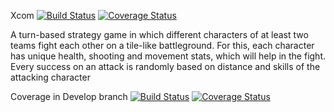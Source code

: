 Xcom
[![Build Status](https://travis-ci.com/FireWAV3/XCOM.svg?branch=main)](https://travis-ci.com/FireWAV3/XCOM)
[![Coverage Status](https://coveralls.io/repos/github/FireWAV3/XCOM/badge.svg?branch=main)](https://coveralls.io/github/FireWAV3/XCOM?branch=main)

A turn-based strategy game in which different characters of at least two teams fight each other on a tile-like battleground.
For this, each character has unique health, shooting and movement stats, which will help in the fight.
Every success on an attack is randomly based on distance and skills of the attacking character

Coverage in Develop branch
[![Build Status](https://travis-ci.com/FireWAV3/XCOM.svg?branch=Develop)](https://travis-ci.com/FireWAV3/XCOM)
[![Coverage Status](https://coveralls.io/repos/github/FireWAV3/XCOM/badge.svg?branch=Develop)](https://coveralls.io/github/FireWAV3/XCOM?branch=Develop)
